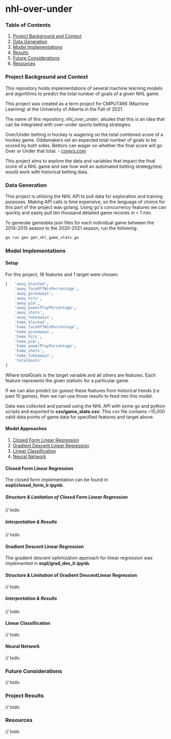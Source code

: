 # nhl-over-under

### Table of Contents
1. [Project Background and Context](#project-background-and-context)
2. [Data Generation](#data-generation)
3. [Model Implementations](#model-implementations)
4. [Results](#results)
5. [Future Considerations](#future-considerations)
6. [Resources](#resources)

### Project Background and Context

This repository holds implementations of several machine learning models and algorithms to predict the total number of goals of a given NHL game.

This project was created as a term project for CMPUT466 (Machine Learning) at the University of Alberta in the Fall of 2021. 

The name of this repository, _nhl_over_under_, alludes that this is an idea that can be integrated with over-under sports betting strategies.

Over/Under betting in hockey is wagering on the total combined score of a hockey game. Oddsmakers set an expected total number of goals to be scored by both sides. Bettors can wager on whether the final score will go Over or Under that total. - [covers.com](https://www.covers.com/nhl/how-to-bet-hockey)

This project aims to explore the data and variables that impact the final score of a NHL game and see how well an automated betting strategy(ies) would work with historical betting data.

### Data Generation

This project is utilizing the NHL API to pull data for exploration and training purposes. Making API calls is time expensive, so the language of choice for this part of the project was golang. Using go's concurrency features we can quickly and easily pull ten thousand detailed game records in < 1 min.

To generate gamedata json files for each individual game between the 2014-2015 season to the 2020-2021 season, run the following:

```bash
go run gen gen_nhl_game_stats.go
```

### Model Implementations

#### Setup

For this project, 16 features and 1 target were chosen:
```py
[   'away_blocked',
    'away_faceOffWinPercentage',
    'away_giveaways',
    'away_hits',
    'away_pim',
    'away_powerPlayPercentage',
    'away_shots',
    'away_takeaways',
    'home_blocked',
    'home_faceOffWinPercentage',
    'home_giveaways',
    'home_hits',
    'home_pim',
    'home_powerPlayPercentage',
    'home_shots',
    'home_takeaways',
    'totalGoals'
]
```

Where totalGoals is the target variable and all others are features. Each feature represents the given statistic for a particular game. 

If we can also predict (or guess) these features from historical trends (i.e past 10 games), then we can use those results to feed into this model.

Data was collected and parsed using the NHL API with some go and python scripts and exported to __csv/game_stats.csv__. This csv file contains ~15,000 valid data points of game data for specified features and target above.

#### Model Approaches
1. [Closed Form Linear Regression](#closed-form-linear-regression)
2. [Gradient Descent Linear Regression ](#gradient-descent-linear-regression)
3. [Linear Classification](#linear-classification)
4. [Neural Network](#neural-network)

#### Closed Form Linear Regression

The closed form implementation can be found in __expl/closed_form_lr.ipynb__.

##### Structure & Limitation of Closed Form Linear Regression
// todo
##### Interpretation & Results
// todo

#### Gradient Descent Linear Regression

The gradient descent optimization approach for linear regression was implemented in __expl/grad_des_lr.ipynb__.

#### Structure & Limitation of Gradient DescentLinear Regression
// todo

##### Interpretation & Results
// todo

#### Linear Classification
// todo

#### Neural Network
// todo

### Future Considerations
// todo

### Project Results
// todo

### Resources
// todo
